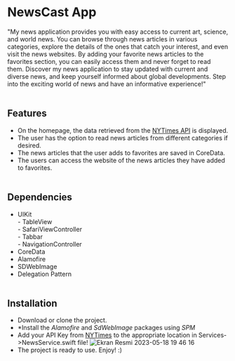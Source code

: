  # NewsCast App <br>
 "My news application provides you with easy access to current art, science, and world news. You can browse through news articles in various categories, explore the details of the ones that catch your interest, and even visit the news websites. By adding your favorite news articles to the favorites section, you can easily access them and never forget to read them. Discover my news application to stay updated with current and diverse news, and keep yourself informed about global developments. Step into the exciting world of news and have an informative experience!" <br><br>
 ## Features <br>
 * On the homepage, the data retrieved from the [NYTimes API](https://developer.nytimes.com/docs/top-stories-product/1/overview) is displayed.
 * The user has the option to read news articles from different categories if desired.
 * The news articles that the user adds to favorites are saved in CoreData.
 * The users can access the website of the news articles they have added to favorites. <br><br>
 
 ## Dependencies <br>
 - UIKit
 <br> - TableView
 <br> - SafariViewController
 <br> - Tabbar
 <br> - NavigationController 
 - CoreData
 - Alamofire
 - SDWebImage
 - Delegation Pattern <br><br>
 
 ## Installation <br>
 * Download or clone the project.
 * *Install the *Alamofire* and *SdWebImage* packages using *SPM*
 * Add your API Key from [NYTimes](https://developer.nytimes.com/docs/top-stories-product/1/overview) to the appropriate location in Services->NewsService.swift file!
 ![Ekran Resmi 2023-05-18 19 46 16](https://github.com/Akgunahmet/AhmetAkgun_HW2/assets/116914693/f6890f81-963d-47c7-8bf1-e28825948cbd)
 * The project is ready to use. Enjoy! :)

